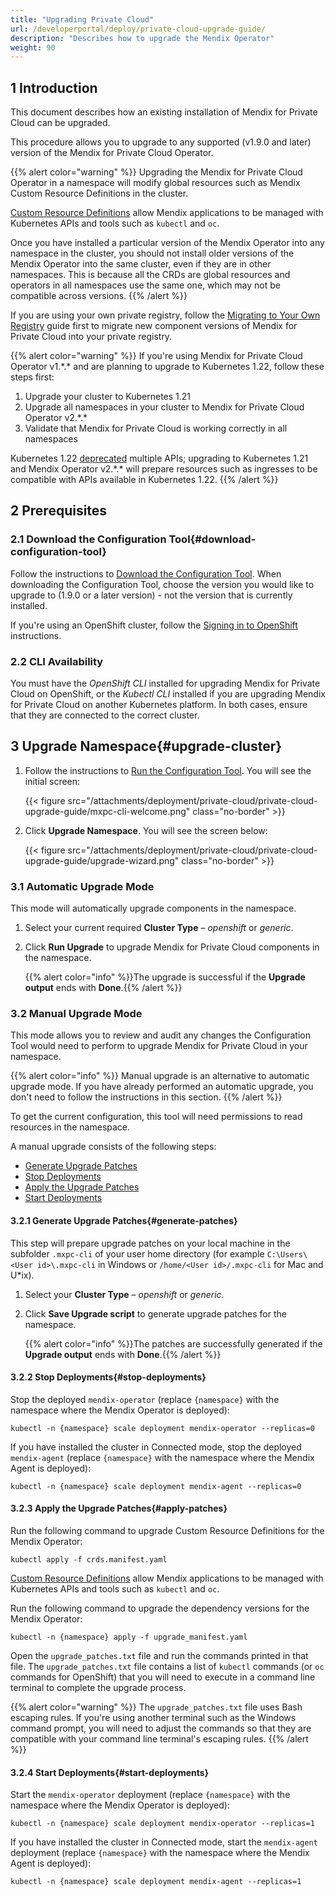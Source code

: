 ```yaml
---
title: "Upgrading Private Cloud"
url: /developerportal/deploy/private-cloud-upgrade-guide/
description: "Describes how to upgrade the Mendix Operator"
weight: 90
---
```


## 1 Introduction

This document describes how an existing installation of Mendix for Private Cloud can be upgraded.

This procedure allows you to upgrade to any supported (v1.9.0 and later) version of the Mendix for Private Cloud Operator.

{{% alert color="warning" %}}
Upgrading the Mendix for Private Cloud Operator in a namespace will modify global resources such as Mendix Custom Resource Definitions in the cluster.

[Custom Resource Definitions](https://kubernetes.io/docs/tasks/extend-kubernetes/custom-resources/custom-resource-definitions/) allow Mendix applications to be managed with Kubernetes APIs and tools such as `kubectl` and `oc`.

Once you have installed a particular version of the Mendix Operator into any namespace in the cluster, you should not install older versions of the Mendix Operator into the same cluster, even if they are in other namespaces. This is because all the CRDs are global resources and operators in all namespaces use the same one, which may not be compatible across versions.
{{% /alert %}}

If you are using your own private registry, follow the [Migrating to Your Own Registry](/developerportal/deploy/private-cloud-migrating/) guide first
to migrate new component versions of Mendix for Private Cloud into your private registry.

{{% alert color="warning" %}}
If you're using Mendix for Private Cloud Operator v1.\*.\* and are planning to upgrade to Kubernetes 1.22, follow these steps first:

1. Upgrade your cluster to Kubernetes 1.21
2. Upgrade all namespaces in your cluster to Mendix for Private Cloud Operator v2.\*.\*
3. Validate that Mendix for Private Cloud is working correctly in all namespaces

Kubernetes 1.22 [deprecated](https://kubernetes.io/blog/2021/07/14/upcoming-changes-in-kubernetes-1-22/) multiple APIs;
upgrading to Kubernetes 1.21 and Mendix Operator v2.\*.\* will prepare resources such as ingresses to be compatible with APIs available in Kubernetes 1.22.
{{% /alert %}}

## 2 Prerequisites

### 2.1 Download the Configuration Tool{#download-configuration-tool}

Follow the instructions to [Download the Configuration Tool](/developerportal/deploy/standard-operator/#download-configuration-tool).
When downloading the Configuration Tool, choose the version you would like to upgrade to (1.9.0 or a later version) - not the version that is currently installed.

If you're using an OpenShift cluster, follow the [Signing in to OpenShift](/developerportal/deploy/standard-operator/#openshift-signin) instructions.

### 2.2 CLI Availability

You must have the *OpenShift CLI* installed for upgrading Mendix for Private Cloud on OpenShift, or the *Kubectl CLI* installed if you are upgrading Mendix for Private Cloud on another Kubernetes platform. In both cases, ensure that they are connected to the correct cluster.

## 3 Upgrade Namespace{#upgrade-cluster}

1. Follow the instructions to [Run the Configuration Tool](/developerportal/deploy/standard-operator/#running-the-tool). You will see the initial screen:

    {{< figure src="/attachments/deployment/private-cloud/private-cloud-upgrade-guide/mxpc-cli-welcome.png" class="no-border" >}}
2. Click **Upgrade Namespace**. You will see the screen below:

    {{< figure src="/attachments/deployment/private-cloud/private-cloud-upgrade-guide/upgrade-wizard.png" class="no-border" >}}

### 3.1 Automatic Upgrade Mode

This mode will automatically upgrade components in the namespace.

1. Select your current required **Cluster Type** – *openshift* or *generic*.
2. Click **Run Upgrade** to upgrade Mendix for Private Cloud components in the namespace.

    {{% alert color="info" %}}The upgrade is successful if the **Upgrade output** ends with **Done**.{{% /alert %}}

### 3.2 Manual Upgrade Mode

This mode allows you to review and audit any changes the Configuration Tool would need to perform to upgrade Mendix for Private Cloud in your namespace.

{{% alert color="info" %}}
Manual upgrade is an alternative to automatic upgrade mode. If you have already performed an automatic upgrade, you don't need to follow the instructions in this section.
{{% /alert %}}

To get the current configuration, this tool will need permissions to read resources in the namespace.

A manual upgrade consists of the following steps:

* [Generate Upgrade Patches](#generate-patches)
* [Stop Deployments](#stop-deployments)
* [Apply the Upgrade Patches](#apply-patches)
* [Start Deployments](#start-deployments)

#### 3.2.1 Generate Upgrade Patches{#generate-patches}

This step will prepare upgrade patches on your local machine in the subfolder `.mxpc-cli` of your user home directory (for example `C:\Users\<User id>\.mxpc-cli` in Windows or `/home/<User id>/.mxpc-cli` for Mac and U*ix).

1. Select your **Cluster Type** – *openshift* or *generic*.

2. Click **Save Upgrade script** to generate upgrade patches for the namespace.

    {{% alert color="info" %}}The patches are successfully generated if the **Upgrade output** ends with **Done**.{{% /alert %}}

#### 3.2.2 Stop Deployments{#stop-deployments}

Stop the deployed `mendix-operator` (replace `{namespace}` with the namespace where the Mendix Operator is deployed):

```shell {linenos=false}
kubectl -n {namespace} scale deployment mendix-operator --replicas=0
```

If you have installed the cluster in Connected mode, stop the deployed `mendix-agent` (replace `{namespace}` with the namespace where the Mendix Agent is deployed):

```shell {linenos=false}
kubectl -n {namespace} scale deployment mendix-agent --replicas=0
```

#### 3.2.3 Apply the Upgrade Patches{#apply-patches}

Run the following command to upgrade Custom Resource Definitions for the Mendix Operator:

```shell {linenos=false}
kubectl apply -f crds.manifest.yaml
```

[Custom Resource Definitions](https://kubernetes.io/docs/tasks/extend-kubernetes/custom-resources/custom-resource-definitions/) allow Mendix applications to be managed with Kubernetes APIs and tools such as `kubectl` and `oc`.

Run the following command to upgrade the dependency versions for the Mendix Operator:

```shell {linenos=false}
kubectl -n {namespace} apply -f upgrade_manifest.yaml
```

Open the `upgrade_patches.txt` file and run the commands printed in that file.
The `upgrade_patches.txt` file contains a list of `kubectl` commands (or `oc` commands for OpenShift) that you will need to execute in a command line terminal to complete the upgrade process.

{{% alert color="warning" %}}
The `upgrade_patches.txt` file uses Bash escaping rules. If you're using another terminal such as the Windows command prompt, you will need to adjust the commands so that they are compatible with your command line terminal's escaping rules.
{{% /alert %}}

#### 3.2.4 Start Deployments{#start-deployments}

Start the `mendix-operator` deployment (replace `{namespace}` with the namespace where the Mendix Operator is deployed):

```shell {linenos=false}
kubectl -n {namespace} scale deployment mendix-operator --replicas=1
```

If you have installed the cluster in Connected mode, start the `mendix-agent` deployment (replace `{namespace}` with the namespace where the Mendix Agent is deployed):

```shell {linenos=false}
kubectl -n {namespace} scale deployment mendix-agent --replicas=1
```
